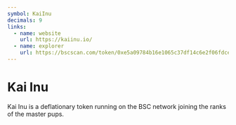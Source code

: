 ```yaml
---
symbol: KaiInu
decimals: 9
links:
  - name: website
    url: https://kaiinu.io/
  - name: explorer
    url: https://bscscan.com/token/0xe5a09784b16e1065c37df14c6e2f06fdce317a1b
---
```


# Kai Inu

Kai Inu is a deflationary token running on the BSC network joining the ranks of the master pups.
